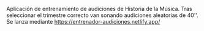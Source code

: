 Aplicación de entrenamiento de audiciones de Historia de la Música. Tras seleccionar el trimestre correcto van sonando audiciones aleatorias de 40''. Se lanza mediante https://entrenador-audiciones.netlify.app/
